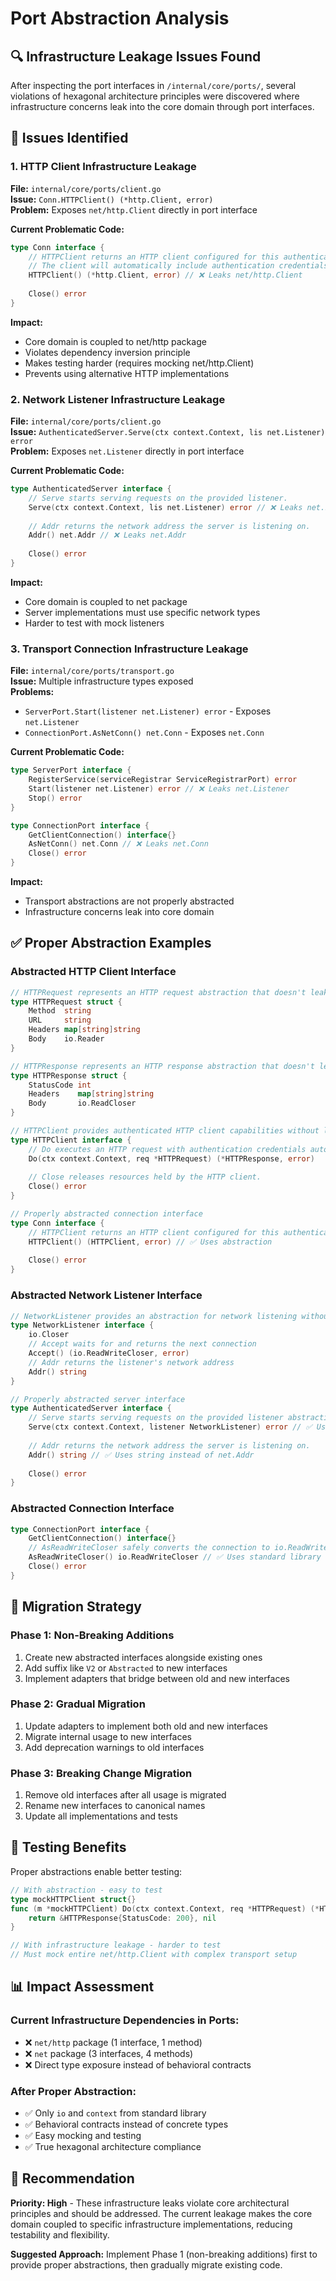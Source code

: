# Port Abstraction Analysis

## 🔍 Infrastructure Leakage Issues Found

After inspecting the port interfaces in `/internal/core/ports/`, several violations of hexagonal architecture principles were discovered where infrastructure concerns leak into the core domain through port interfaces.

## 🚨 Issues Identified

### 1. HTTP Client Infrastructure Leakage
**File:** `internal/core/ports/client.go`  
**Issue:** `Conn.HTTPClient() (*http.Client, error)`  
**Problem:** Exposes `net/http.Client` directly in port interface  

**Current Problematic Code:**
```go
type Conn interface {
    // HTTPClient returns an HTTP client configured for this authenticated connection.
    // The client will automatically include authentication credentials in requests.
    HTTPClient() (*http.Client, error) // ❌ Leaks net/http.Client
    
    Close() error
}
```

**Impact:** 
- Core domain is coupled to net/http package
- Violates dependency inversion principle
- Makes testing harder (requires mocking net/http.Client)
- Prevents using alternative HTTP implementations

### 2. Network Listener Infrastructure Leakage
**File:** `internal/core/ports/client.go`  
**Issue:** `AuthenticatedServer.Serve(ctx context.Context, lis net.Listener) error`  
**Problem:** Exposes `net.Listener` directly in port interface

**Current Problematic Code:**
```go
type AuthenticatedServer interface {
    // Serve starts serving requests on the provided listener.
    Serve(ctx context.Context, lis net.Listener) error // ❌ Leaks net.Listener
    
    // Addr returns the network address the server is listening on.
    Addr() net.Addr // ❌ Leaks net.Addr
    
    Close() error
}
```

**Impact:**
- Core domain is coupled to net package
- Server implementations must use specific network types
- Harder to test with mock listeners

### 3. Transport Connection Infrastructure Leakage
**File:** `internal/core/ports/transport.go`  
**Issue:** Multiple infrastructure types exposed  
**Problems:** 
- `ServerPort.Start(listener net.Listener) error` - Exposes `net.Listener`
- `ConnectionPort.AsNetConn() net.Conn` - Exposes `net.Conn`

**Current Problematic Code:**
```go
type ServerPort interface {
    RegisterService(serviceRegistrar ServiceRegistrarPort) error
    Start(listener net.Listener) error // ❌ Leaks net.Listener
    Stop() error
}

type ConnectionPort interface {
    GetClientConnection() interface{}
    AsNetConn() net.Conn // ❌ Leaks net.Conn
    Close() error
}
```

**Impact:**
- Transport abstractions are not properly abstracted
- Infrastructure concerns leak into core domain

## ✅ Proper Abstraction Examples

### Abstracted HTTP Client Interface
```go
// HTTPRequest represents an HTTP request abstraction that doesn't leak net/http.
type HTTPRequest struct {
    Method  string
    URL     string
    Headers map[string]string
    Body    io.Reader
}

// HTTPResponse represents an HTTP response abstraction that doesn't leak net/http.
type HTTPResponse struct {
    StatusCode int
    Headers    map[string]string
    Body       io.ReadCloser
}

// HTTPClient provides authenticated HTTP client capabilities without leaking net/http types.
type HTTPClient interface {
    // Do executes an HTTP request with authentication credentials automatically included.
    Do(ctx context.Context, req *HTTPRequest) (*HTTPResponse, error)
    
    // Close releases resources held by the HTTP client.
    Close() error
}

// Properly abstracted connection interface
type Conn interface {
    // HTTPClient returns an HTTP client configured for this authenticated connection.
    HTTPClient() (HTTPClient, error) // ✅ Uses abstraction
    
    Close() error
}
```

### Abstracted Network Listener Interface
```go
// NetworkListener provides an abstraction for network listening without leaking net.Listener.
type NetworkListener interface {
    io.Closer
    // Accept waits for and returns the next connection
    Accept() (io.ReadWriteCloser, error)
    // Addr returns the listener's network address
    Addr() string
}

// Properly abstracted server interface
type AuthenticatedServer interface {
    // Serve starts serving requests on the provided listener abstraction.
    Serve(ctx context.Context, listener NetworkListener) error // ✅ Uses abstraction
    
    // Addr returns the network address the server is listening on.
    Addr() string // ✅ Uses string instead of net.Addr
    
    Close() error
}
```

### Abstracted Connection Interface
```go
type ConnectionPort interface {
    GetClientConnection() interface{}
    // AsReadWriteCloser safely converts the connection to io.ReadWriteCloser if possible
    AsReadWriteCloser() io.ReadWriteCloser // ✅ Uses standard library interface
    Close() error
}
```

## 🔧 Migration Strategy

### Phase 1: Non-Breaking Additions
1. Create new abstracted interfaces alongside existing ones
2. Add suffix like `V2` or `Abstracted` to new interfaces
3. Implement adapters that bridge between old and new interfaces

### Phase 2: Gradual Migration
1. Update adapters to implement both old and new interfaces
2. Migrate internal usage to new interfaces
3. Add deprecation warnings to old interfaces

### Phase 3: Breaking Change Migration
1. Remove old interfaces after all usage is migrated
2. Rename new interfaces to canonical names
3. Update all implementations and tests

## 🧪 Testing Benefits

Proper abstractions enable better testing:

```go
// With abstraction - easy to test
type mockHTTPClient struct{}
func (m *mockHTTPClient) Do(ctx context.Context, req *HTTPRequest) (*HTTPResponse, error) {
    return &HTTPResponse{StatusCode: 200}, nil
}

// With infrastructure leakage - harder to test
// Must mock entire net/http.Client with complex transport setup
```

## 📊 Impact Assessment

### Current Infrastructure Dependencies in Ports:
- ❌ `net/http` package (1 interface, 1 method)
- ❌ `net` package (3 interfaces, 4 methods)
- ❌ Direct type exposure instead of behavioral contracts

### After Proper Abstraction:
- ✅ Only `io` and `context` from standard library
- ✅ Behavioral contracts instead of concrete types
- ✅ Easy mocking and testing
- ✅ True hexagonal architecture compliance

## 🎯 Recommendation

**Priority: High** - These infrastructure leaks violate core architectural principles and should be addressed. The current leakage makes the core domain coupled to specific infrastructure implementations, reducing testability and flexibility.

**Suggested Approach:** Implement Phase 1 (non-breaking additions) first to provide proper abstractions, then gradually migrate existing code.